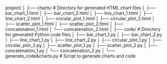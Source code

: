 project/
│
├── charts/                          # Directory for generated HTML chart files
│   ├── bar_chart_1.html
│   ├── bar_chart_2.html
│   ├── line_chart_1.html
│   ├── line_chart_2.html
│   ├── circular_plot_1.html
│   ├── circular_plot_2.html
│   ├── scatter_plot_1.html
│   ├── scatter_plot_2.html
│   ├── concatenation_1.html
│   └── concatenation_2.html
│
├── code/                            # Directory for generated Python code files
│   ├── bar_chart_1.py
│   ├── bar_chart_2.py
│   ├── line_chart_1.py
│   ├── line_chart_2.py
│   ├── circular_plot_1.py
│   ├── circular_plot_2.py
│   ├── scatter_plot_1.py
│   ├── scatter_plot_2.py
│   ├── concatenation_1.py
│   └── concatenation_2.py
│
└── generate_code&charts.py          # Script to generate charts and code
